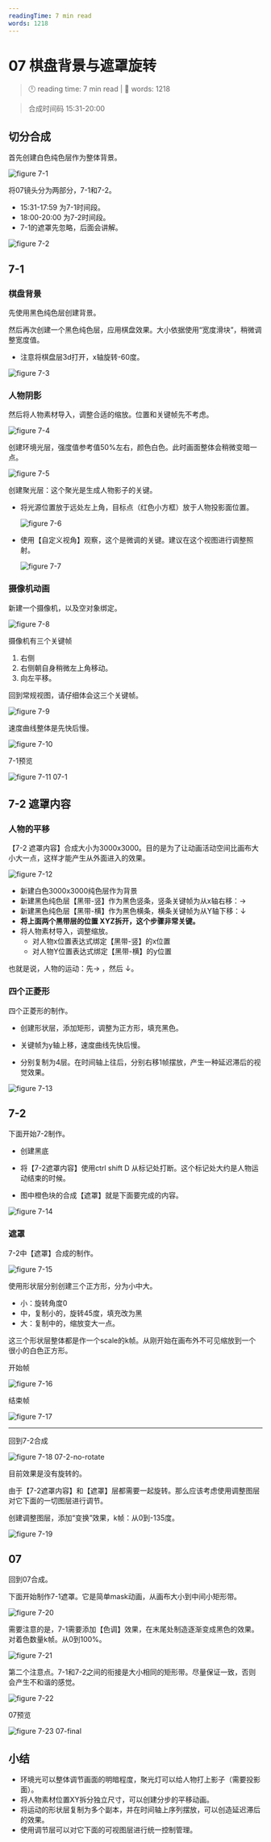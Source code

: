 ```yaml
---
readingTime: 7 min read
words: 1218
---
```

# 07 棋盘背景与遮罩旋转
<!-- READING-TIME:START -->
>  🕛 reading time: 7 min read | 🔖 words: 1218
<!-- READING-TIME:END -->

> 合成时间码 15:31-20:00

## 切分合成

首先创建白色纯色层作为整体背景。

![figure 7-1](../assets/figure-7-1.png)

将07镜头分为两部分，7-1和7-2。

- 15:31-17:59 为7-1时间段。
- 18:00-20:00 为7-2时间段。
- 7-1的遮罩先忽略，后面会讲解。

![figure 7-2](../assets/figure-7-2.png)

## 7-1

### 棋盘背景

先使用黑色纯色层创建背景。

然后再次创建一个黑色纯色层，应用棋盘效果。大小依据使用“宽度滑块”，稍微调整宽度值。

- 注意将棋盘层3d打开，x轴旋转-60度。

![figure 7-3](../assets/figure-7-3.png)

### 人物阴影

然后将人物素材导入，调整合适的缩放。位置和关键帧先不考虑。

![figure 7-4](../assets/figure-7-4.png)

创建环境光层，强度值参考值50%左右，颜色白色。此时画面整体会稍微变暗一点。

![figure 7-5](../assets/figure-7-5.png)

创建聚光层：这个聚光是生成人物影子的关键。

- 将光源位置放于远处左上角，目标点（红色小方框）放于人物投影面位置。

  ![figure 7-6](../assets/figure-7-6.png)

- 使用【自定义视角】观察，这个是微调的关键。建议在这个视图进行调整照射。

  ![figure 7-7](../assets/figure-7-7.png)

### 摄像机动画

新建一个摄像机，以及空对象绑定。

![figure 7-8](../assets/figure-7-8.png)

摄像机有三个关键帧

1. 右侧
2. 右侧朝自身稍微左上角移动。
3. 向左平移。

回到常规视图，请仔细体会这三个关键帧。

![figure 7-9](../assets/figure-7-9.png)

速度曲线整体是先快后慢。

![figure 7-10](../assets/figure-7-10.png)

7-1预览

![figure 7-11 07-1](../assets/figure-7-11.gif)

## 7-2 遮罩内容

### 人物的平移

【7-2 遮罩内容】合成大小为3000x3000。目的是为了让动画活动空间比画布大小大一点，这样才能产生从外面进入的效果。

![figure 7-12](../assets/figure-7-12.png)

- 新建白色3000x3000纯色层作为背景
- 新建黑色纯色层【黑带-竖】作为黑色竖条，竖条关键帧为从x轴右移：→
- 新建黑色纯色层【黑带-横】作为黑色横条，横条关键帧为从Y轴下移：↓
- **将上面两个黑带层的位置 XYZ拆开，这个步骤非常关键。**
- 将人物素材导入，调整缩放。
    - 对人物x位置表达式绑定【黑带-竖】的x位置
    - 对人物Y位置表达式绑定【黑带-横】的y位置

也就是说，人物的运动：先→ ，然后 ↓。

### 四个正菱形

四个正菱形的制作。

- 创建形状层，添加矩形，调整为正方形，填充黑色。
- 关键帧为y轴上移，速度曲线先快后慢。

- 分别复制为4层。在时间轴上往后，分别右移1帧摆放，产生一种延迟滞后的视觉效果。

![figure 7-13](../assets/figure-7-13.png)

## 7-2

下面开始7-2制作。

- 创建黑底

- 将【7-2遮罩内容】使用ctrl shift D 从标记处打断。这个标记处大约是人物运动结束的时候。
- 图中橙色块的合成【遮罩】就是下面要完成的内容。

![figure 7-14](../assets/figure-7-14.png)

### 遮罩

7-2中【遮罩】合成的制作。

![figure 7-15](../assets/figure-7-15.png)

使用形状层分别创建三个正方形，分为小中大。

- 小：旋转角度0
- 中，复制小的，旋转45度，填充改为黑
- 大：复制中的，缩放变大一点。

这三个形状层整体都是作一个scale的k帧。从刚开始在画布外不可见缩放到一个很小的白色正方形。

开始帧

![figure 7-16](../assets/figure-7-16.png)

结束帧

![figure 7-17](../assets/figure-7-17.png)

---

回到7-2合成

![figure 7-18 07-2-no-rotate](../assets/figure-7-18.gif)

目前效果是没有旋转的。

由于【7-2遮罩内容】和【遮罩】层都需要一起旋转。那么应该考虑使用调整图层对它下面的一切图层进行调节。

创建调整图层，添加“变换”效果，k帧：从0到-135度。

![figure 7-19](../assets/figure-7-19.png)

## 07

回到07合成。

下面开始制作7-1遮罩。它是简单mask动画，从画布大小到中间小矩形带。

![figure 7-20](../assets/figure-7-20.png)

需要注意的是，7-1需要添加【色调】效果，在末尾处制造逐渐变成黑色的效果。对着色数量k帧。从0到100%。

![figure 7-21](../assets/figure-7-21.png)

第二个注意点。7-1和7-2之间的衔接是大小相同的矩形带。尽量保证一致，否则会产生不和谐的感觉。

![figure 7-22](../assets/figure-7-22.png)

07预览

![figure 7-23 07-final](../assets/figure-7-23.gif)

## 小结
- 环境光可以整体调节画面的明暗程度，聚光灯可以给人物打上影子（需要投影面）。
- 将人物素材位置XY拆分独立尺寸，可以创建分步的平移动画。
- 将运动的形状层复制为多个副本，并在时间轴上序列摆放，可以创造延迟滞后的效果。
- 使用调节层可以对它下面的可视图层进行统一控制管理。
